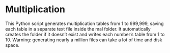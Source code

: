 # Multiplication
This Python script generates multiplication tables from 1 to 999,999, saving each table in a separate text file inside the mal folder. It automatically creates the folder if it doesn’t exist and writes each number’s table from 1 to 10. Warning: generating nearly a million files can take a lot of time and disk space.
